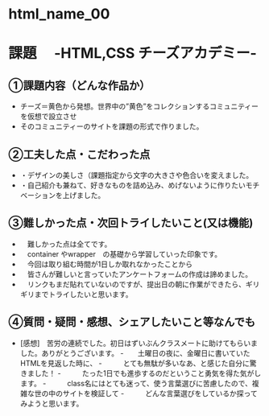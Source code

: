 # html_name_00
# 課題　 -HTML,CSS チーズアカデミー-

## ①課題内容（どんな作品か）
- チーズ＝黄色から発想。世界中の”黄色”をコレクションするコミュニティーを仮想で設立させ
- そのコミュニティーのサイトを課題の形式で作りました。

## ②工夫した点・こだわった点
- ・デザインの美しさ（課題指定から文字の大きさや色合いを変えました。
- ・自己紹介も兼ねて、好きなものを詰め込み、めげないように作りたいモチベーションを上げました。
 
## ③難しかった点・次回トライしたいこと(又は機能)
- 　難しかった点は全てです。
- 　container やwrapper　の基礎から学習していった印象です。
- 　今回は取り組む時間が1日しか取れなかったことから
- 　皆さんが難しいと言っていたアンケートフォームの作成は諦めました。
- 　リンクもまだ貼れていないのですが、提出日の朝に作業ができたら、ギリギリまでトライしたいと思います。

## ④質問・疑問・感想、シェアしたいこと等なんでも
- [感想]　苦労の連続でした。初日はずいぶんクラスメートに助けてもらいました。ありがとうございます。
-　　土曜日の夜に、金曜日に書いていたHTMLを見返した時に、
-　　　とても無駄が多いなあ、と感じた自分に驚きました！
-　　　たった1日でも進歩するのだということ勇気を得た気がします。
-　　　class名にはとても迷って、使う言葉選びに苦慮したので、複雑な世の中のサイトを検証して
-　　　どんな言葉選びをしているか探ってみようと思います。
